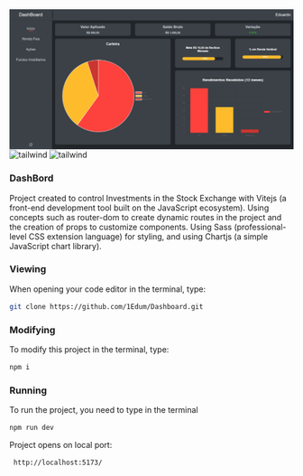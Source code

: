 <img align="center" alt="preview project" src="https://github.com/1Edum/Dashboard/blob/main/src/img/preview01.png" />

<div class="display:flex">
<img align="center" alt="tailwind" class="boder-button:solid black 2px" src="https://img.shields.io/badge/JavaScript-F7DF1E?style=for-the-badge&logo=javascript&logoColor=black" />
<img align="center" alt="tailwind" class="boder-button:solid black 2px" src="https://img.shields.io/badge/Sass-CC6699?style=for-the-badge&logo=sass&logoColor=white" />
</div>

### DashBord

Project created to control Investments in the Stock Exchange with Vitejs (a front-end development tool built on the JavaScript ecosystem). Using concepts such as router-dom to create dynamic routes in the project and the creation of props to customize components.
Using Sass (professional-level CSS extension language) for styling, and using Chartjs (a simple JavaScript chart library).

### Viewing

When opening your code editor in the terminal, type:

```bash
git clone https://github.com/1Edum/Dashboard.git
```

### Modifying

To modify this project in the terminal, type:

```bash
npm i
```

### Running

To run the project, you need to type in the terminal

```bash
npm run dev
```

Project opens on local port:

```bash
 http://localhost:5173/
```